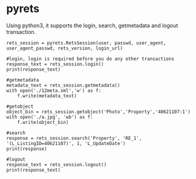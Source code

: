 pyrets
======

Using python3, it supports the login, search, getmetadata and logout transaction.

    rets_session = pyrets.RetsSession(user, passwd, user_agent, user_agent_passwd, rets_version, login_url)

    #login, login is required before you do any other transactions
    response_text = rets_session.login()
    print(response_text)

	#getmetadata
    metadata_text = rets_session.getmetadata()
    with open('./12meta.xml','w') as f:
        f.write(metadata_text)

    #getobject    
    object_bin = rets_session.getobject('Photo','Property','40621107:1')
	with open('./a.jpg', 'wb') as f:
	    f.write(object_bin)

	#search
	response = rets_session.search('Property', 'RE_1', '(L_ListingID=40621107)', 1, 'L_UpdateDate')
	print(response)

	#logout
    response_text = rets_session.logout()  
    print(response_text)
